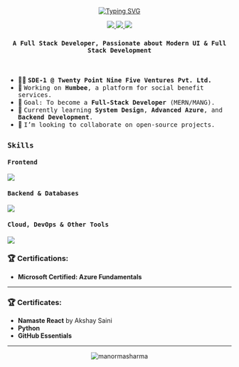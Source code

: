 <p align="center">
  <a href="https://git.io/typing-svg"><img src="https://readme-typing-svg.demolab.com?font=Fira+Code&weight=700&size=25&pause=1000&color=F70000&background=00000000&center=true&vCenter=true&width=435&lines=Hi+%F0%9F%91%8B%2C+I'm+Manorma+Sharma;Passionate+Full+Stack+Developer;Constantly+learning+and+growing" alt="Typing SVG" /></a>
</p>

<p align="center">
  <a href="https://linkedin.com/in/manorma-sharma">
    <img src="https://img.shields.io/badge/LinkedIn-0077B5?style=for-the-badge&logo=linkedin&logoColor=white" />
  </a>
  <a href="https://manormasharma.github.io/Portfolio">
    <img src="https://img.shields.io/badge/Portfolio-255E63?style=for-the-badge&logo=react&logoColor=white" />
  </a>
  <a href="mailto:mannuu0501@gmail.com">
    <img src="https://img.shields.io/badge/Email-D14836?style=for-the-badge&logo=gmail&logoColor=white" />
  </a>
</p>


### <p align="center"><h4 align="center"><samp> A Full Stack Developer, Passionate about Modern UI & Full Stack Development </samp></h4></p>

<div>
  <br>

- 👩‍💻 <samp><b>SDE-1 @ Twenty Point Nine Five Ventures Pvt. Ltd.</b>
- 🚀 <samp>Working on **Humbee**, a platform for social benefit services.
- 🎯 <samp>Goal: To become a **Full-Stack Developer** (MERN/MANG).
- 🌱 <samp>Currently learning **System Design**, **Advanced Azure**, and **Backend Development**.
- 👯 <samp>I’m looking to collaborate on open-source projects.
</div>

##
<h3><b><samp>Skills</samp></b></h3>

<h4><b><samp>Frontend</samp></b></h4>

![](https://skillicons.dev/icons?i=react,js,ts,html,css,tailwind,bootstrap,scss,mui&perline=18)

<h4><b><samp>Backend & Databases</samp></b></h4>

![](https://skillicons.dev/icons?i=nodejs,express,mongodb,postgresql&perline=18)

<h4><b><samp>Cloud, DevOps & Other Tools</samp></b></h4>

![](https://skillicons.dev/icons?i=azure,docker,git,github,bitbucket,python,firebase,wordpress&perline=18)


### 🏆 Certifications:

- **Microsoft Certified: Azure Fundamentals**

---

### 🏆 Certificates:


- **Namaste React** by Akshay Saini
- **Python**
- **GitHub Essentials**

---

<p align="center">
  <img src="https://komarev.com/ghpvc/?username=manormasharma&label=Profile%20views&color=0e75b6&style=flat" alt="manormasharma" />
</p>

